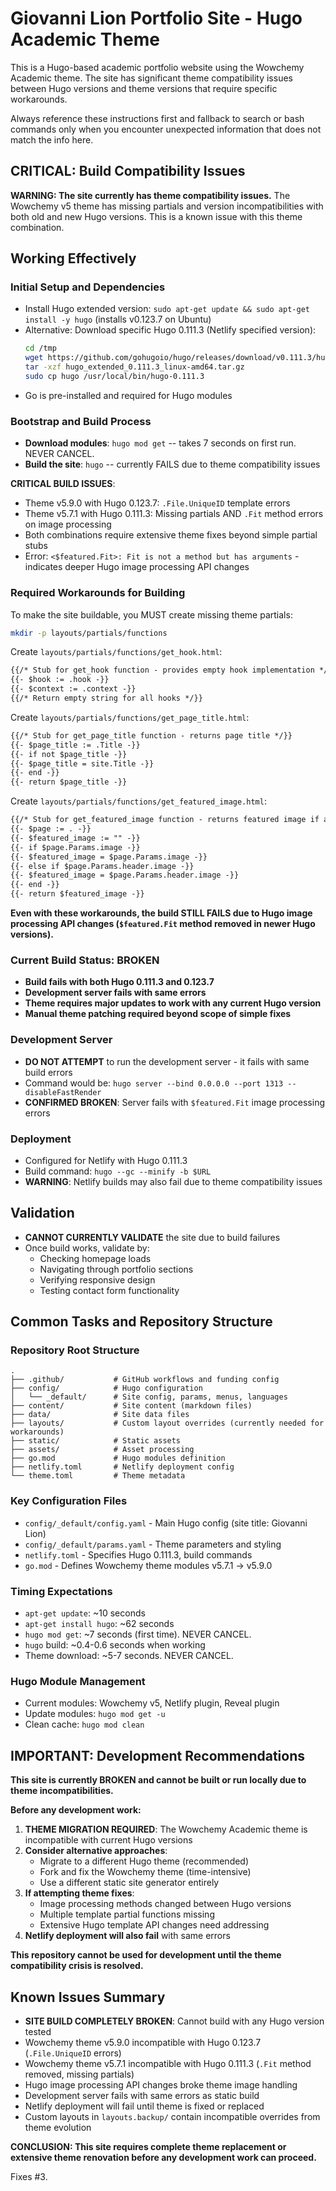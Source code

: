 # Giovanni Lion Portfolio Site - Hugo Academic Theme

This is a Hugo-based academic portfolio website using the Wowchemy Academic theme. The site has significant theme compatibility issues between Hugo versions and theme versions that require specific workarounds.

Always reference these instructions first and fallback to search or bash commands only when you encounter unexpected information that does not match the info here.

## CRITICAL: Build Compatibility Issues

**WARNING: The site currently has theme compatibility issues.** The Wowchemy v5 theme has missing partials and version incompatibilities with both old and new Hugo versions. This is a known issue with this theme combination.

## Working Effectively

### Initial Setup and Dependencies
- Install Hugo extended version: `sudo apt-get update && sudo apt-get install -y hugo` (installs v0.123.7 on Ubuntu)
- Alternative: Download specific Hugo 0.111.3 (Netlify specified version):
  ```bash
  cd /tmp
  wget https://github.com/gohugoio/hugo/releases/download/v0.111.3/hugo_extended_0.111.3_linux-amd64.tar.gz
  tar -xzf hugo_extended_0.111.3_linux-amd64.tar.gz
  sudo cp hugo /usr/local/bin/hugo-0.111.3
  ```
- Go is pre-installed and required for Hugo modules

### Bootstrap and Build Process
- **Download modules**: `hugo mod get` -- takes 7 seconds on first run. NEVER CANCEL.
- **Build the site**: `hugo` -- currently FAILS due to theme compatibility issues

**CRITICAL BUILD ISSUES**: 
- Theme v5.9.0 with Hugo 0.123.7: `.File.UniqueID` template errors
- Theme v5.7.1 with Hugo 0.111.3: Missing partials AND `.Fit` method errors on image processing
- Both combinations require extensive theme fixes beyond simple partial stubs
- Error: `<$featured.Fit>: Fit is not a method but has arguments` - indicates deeper Hugo image processing API changes

### Required Workarounds for Building

To make the site buildable, you MUST create missing theme partials:

```bash
mkdir -p layouts/partials/functions
```

Create `layouts/partials/functions/get_hook.html`:
```html
{{/* Stub for get_hook function - provides empty hook implementation */}}
{{- $hook := .hook -}}
{{- $context := .context -}}
{{/* Return empty string for all hooks */}}
```

Create `layouts/partials/functions/get_page_title.html`:
```html
{{/* Stub for get_page_title function - returns page title */}}
{{- $page_title := .Title -}}
{{- if not $page_title -}}
{{- $page_title = site.Title -}}
{{- end -}}
{{- return $page_title -}}
```

Create `layouts/partials/functions/get_featured_image.html`:
```html
{{/* Stub for get_featured_image function - returns featured image if available */}}
{{- $page := . -}}
{{- $featured_image := "" -}}
{{- if $page.Params.image -}}
{{- $featured_image = $page.Params.image -}}
{{- else if $page.Params.header.image -}}
{{- $featured_image = $page.Params.header.image -}}
{{- end -}}
{{- return $featured_image -}}
```

**Even with these workarounds, the build STILL FAILS due to Hugo image processing API changes (`$featured.Fit` method removed in newer Hugo versions).**

### Current Build Status: BROKEN
- **Build fails with both Hugo 0.111.3 and 0.123.7**
- **Development server fails with same errors**
- **Theme requires major updates to work with any current Hugo version**
- **Manual theme patching required beyond scope of simple fixes**

### Development Server
- **DO NOT ATTEMPT** to run the development server - it fails with same build errors
- Command would be: `hugo server --bind 0.0.0.0 --port 1313 --disableFastRender`
- **CONFIRMED BROKEN**: Server fails with `$featured.Fit` image processing errors

### Deployment
- Configured for Netlify with Hugo 0.111.3
- Build command: `hugo --gc --minify -b $URL`
- **WARNING**: Netlify builds may also fail due to theme compatibility issues

## Validation
- **CANNOT CURRENTLY VALIDATE** the site due to build failures
- Once build works, validate by:
  - Checking homepage loads
  - Navigating through portfolio sections
  - Verifying responsive design
  - Testing contact form functionality

## Common Tasks and Repository Structure

### Repository Root Structure
```
.
├── .github/           # GitHub workflows and funding config
├── config/            # Hugo configuration
│   └── _default/      # Site config, params, menus, languages
├── content/           # Site content (markdown files)
├── data/              # Site data files
├── layouts/           # Custom layout overrides (currently needed for workarounds)
├── static/            # Static assets
├── assets/            # Asset processing
├── go.mod             # Hugo modules definition
├── netlify.toml       # Netlify deployment config
└── theme.toml         # Theme metadata
```

### Key Configuration Files
- `config/_default/config.yaml` - Main Hugo config (site title: Giovanni Lion)
- `config/_default/params.yaml` - Theme parameters and styling
- `netlify.toml` - Specifies Hugo 0.111.3, build commands
- `go.mod` - Defines Wowchemy theme modules v5.7.1 → v5.9.0

### Timing Expectations
- `apt-get update`: ~10 seconds
- `apt-get install hugo`: ~62 seconds  
- `hugo mod get`: ~7 seconds (first time). NEVER CANCEL.
- `hugo` build: ~0.4-0.6 seconds when working
- Theme download: ~5-7 seconds. NEVER CANCEL.

### Hugo Module Management
- Current modules: Wowchemy v5, Netlify plugin, Reveal plugin
- Update modules: `hugo mod get -u`
- Clean cache: `hugo mod clean`

## IMPORTANT: Development Recommendations

**This site is currently BROKEN and cannot be built or run locally due to theme incompatibilities.**

**Before any development work:**

1. **THEME MIGRATION REQUIRED**: The Wowchemy Academic theme is incompatible with current Hugo versions
2. **Consider alternative approaches**:
   - Migrate to a different Hugo theme (recommended)
   - Fork and fix the Wowchemy theme (time-intensive)
   - Use a different static site generator entirely
3. **If attempting theme fixes**:
   - Image processing methods changed between Hugo versions
   - Multiple template partial functions missing
   - Extensive Hugo template API changes need addressing
4. **Netlify deployment will also fail** with same errors

**This repository cannot be used for development until the theme compatibility crisis is resolved.**

## Known Issues Summary
- **SITE BUILD COMPLETELY BROKEN**: Cannot build with any Hugo version tested
- Wowchemy theme v5.9.0 incompatible with Hugo 0.123.7 (`.File.UniqueID` errors)
- Wowchemy theme v5.7.1 incompatible with Hugo 0.111.3 (`.Fit` method removed, missing partials)
- Hugo image processing API changes broke theme image handling
- Development server fails with same errors as static build
- Netlify deployment will fail until theme is fixed or replaced
- Custom layouts in `layouts.backup/` contain incompatible overrides from theme evolution

**CONCLUSION: This site requires complete theme replacement or extensive theme renovation before any development work can proceed.**

Fixes #3.